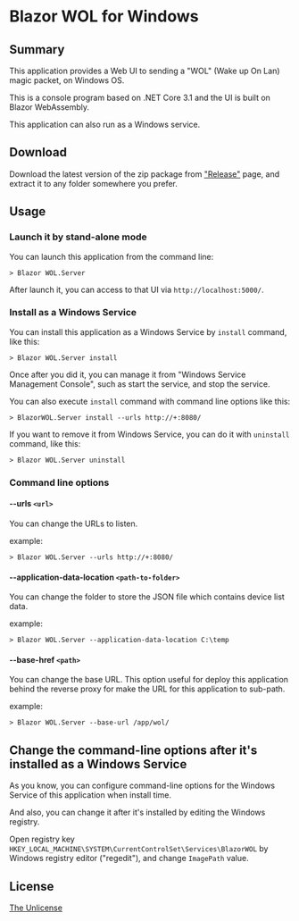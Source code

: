 # Blazor WOL for Windows

## Summary

This application provides a Web UI to sending a "WOL" (Wake up On Lan) magic packet, on Windows OS.

This is a console program based on .NET Core 3.1 and the UI is built on Blazor WebAssembly.

This application can also run as a Windows service.

## Download

Download the latest version of the zip package from ["Release"](https://github.com/jsakamoto/BlazorWOL-for-Windows/releases) page, and extract it to any folder somewhere you prefer.

## Usage

### Launch it by stand-alone mode

You can launch this application from the command line:

```shell
> Blazor WOL.Server
```

After launch it, you can access to that UI via `http://localhost:5000/`.

### Install as a Windows Service

You can install this application as a Windows Service by `install` command, like this:

```shell
> Blazor WOL.Server install
```

Once after you did it, you can manage it from "Windows Service Management Console", such as start the service, and stop the service.

You can also execute `install` command with command line options like this:

```shell
> BlazorWOL.Server install --urls http://+:8080/
```

If you want to remove it from Windows Service, you can do it with `uninstall` command, like this:

```shell
> Blazor WOL.Server uninstall
```

### Command line options

#### --urls `<url>`

You can change the URLs to listen.

example:

```shell
> Blazor WOL.Server --urls http://+:8080/
```

#### --application-data-location `<path-to-folder>`

You can change the folder to store the JSON file which contains device list data.

example:

```shell
> Blazor WOL.Server --application-data-location C:\temp
```

#### --base-href `<path>`

You can change the base URL. This option useful for deploy this application behind the reverse proxy for make the URL for this application to sub-path.

example:

```shell
> Blazor WOL.Server --base-url /app/wol/
```

## Change the command-line options after it's installed as a Windows Service

As you know, you can configure command-line options for the Windows Service of this application when install time.


And also, you can change it after it's installed by editing the Windows registry.

Open registry key `HKEY_LOCAL_MACHINE\SYSTEM\CurrentControlSet\Services\BlazorWOL` by Windows registry editor ("regedit"), and change `ImagePath` value.

## License

[The Unlicense](LICENSE)